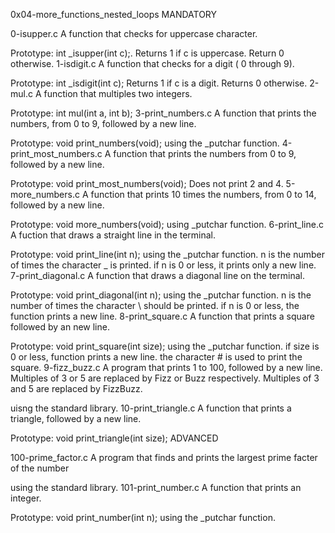 0x04-more_functions_nested_loops
MANDATORY

0-isupper.c
A function that checks for uppercase character.

Prototype: int _isupper(int c);.
Returns 1 if c is uppercase.
Return 0 otherwise.
1-isdigit.c
A function that checks for a digit ( 0 through 9).

Prototype: int _isdigit(int c);
Returns 1 if c is a digit.
Returns 0 otherwise.
2-mul.c
A function that multiples two integers.

Prototype: int mul(int a, int b);
3-print_numbers.c
A function that prints the numbers, from 0 to 9, followed by a new line.

Prototype: void print_numbers(void);
using the _putchar function.
4-print_most_numbers.c
A function that prints the numbers from 0 to 9, followed by a new line.

Prototype: void print_most_numbers(void);
Does not print 2 and 4.
5-more_numbers.c
A function that prints 10 times the numbers, from 0 to 14, followed by a new line.

Prototype: void more_numbers(void);
using _putchar function.
6-print_line.c
A fuction that draws a straight line in the terminal.

Prototype: void print_line(int n);
using the _putchar function.
n is the number of times the character _ is printed.
if n is 0 or less, it prints only a new line.
7-print_diagonal.c
A function that draws a diagonal line on the terminal.

Prototype: void print_diagonal(int n);
using the _putchar function.
n is the number of times the character \ should be printed.
if n is 0 or less, the function prints a new line.
8-print_square.c
A function that prints a square followed by an new line.

Prototype: void print_square(int size);
using the _putchar function.
if size is 0 or less, function prints a new line.
the character # is used to print the square.
9-fizz_buzz.c
A program that prints 1 to 100, followed by a new line. Multiples of 3 or 5 are replaced by Fizz or Buzz respectively. Multiples of 3 and 5 are replaced by FizzBuzz.

uisng the standard library.
10-print_triangle.c
A function that prints a triangle, followed by a new line.

Prototype: void print_triangle(int size);
ADVANCED

100-prime_factor.c
A program that finds and prints the largest prime facter of the number

using the standard library.
101-print_number.c
A function that prints an integer.

Prototype: void print_number(int n);
using the _putchar function.